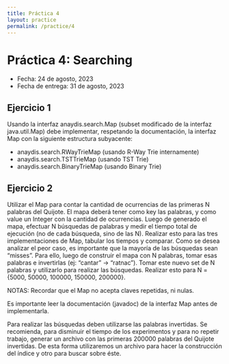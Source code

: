 ```yaml
---
title: Práctica 4
layout: practice
permalink: /practice/4
---
```


# Práctica 4: Searching

* Fecha: 24 de agosto, 2023
* Fecha de entrega: 31 de agosto, 2023

## Ejercicio 1

Usando la interfaz anaydis.search.Map (subset modificado de la interfaz java.util.Map) debe implementar, respetando la documentación, la interfaz Map con la siguiente estructura subyacente:

- anaydis.search.RWayTrieMap (usando R-Way Trie internamente)
- anaydis.search.TSTTrieMap (usando TST Trie)
- anaydis.search.BinaryTrieMap (usando Binary Trie)

## Ejercicio 2

Utilizar el Map para contar la cantidad de ocurrencias de las primeras N palabras del Quijote.
El mapa deberá tener como key las palabras, y como value un Integer con la cantidad de ocurrencias.
Luego de generado el mapa, efectuar N búsquedas de palabras y medir el tiempo total de ejecución (no de cada búsqueda, sino de las N).
Realizar esto para las tres implementaciones de Map, tabular los tiempos y comparar.
Como se desea analizar el peor caso, es importante que la mayoría de las búsquedas sean “misses”. Para ello, luego de construir el mapa con N palabras, tomar esas palabras e invertirlas (ej: “cantar” -> “ratnac”). Tomar este nuevo set de N palabras y utilizarlo para realizar las búsquedas.
Realizar esto para N = {5000, 50000, 100000, 150000, 200000}.

NOTAS:
Recordar que el Map no acepta claves repetidas, ni nulas.

Es importante leer la documentación (javadoc) de la interfaz Map antes de implementarla.

Para realizar las búsquedas deben utilizarse las palabras invertidas. Se recomienda, para disminuir el tiempo de los experimentos y para no repetir trabajo, generar un archivo con las primeras 200000 palabras del Quijote invertidas. De esta forma utilizaremos un archivo para hacer la construcción del índice y otro para buscar sobre éste.
